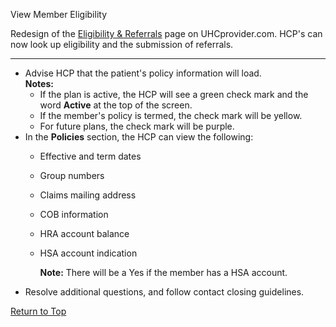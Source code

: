 View Member
Eligibility

Redesign of the [Eligibility & Referrals](https://www.uhcprovider.com/en/patient-eligibility-benefits.html)
page on UHCprovider.com. HCP's can now look up
eligibility and the submission of referrals.

---

* Advise HCP that the patient's policy information
  will load.   
  **Notes:**
  + If the plan is active, the HCP will see
    a green check mark and the word
    **Active** at the top of
    the screen.
  + If the member's policy is termed, the
    check mark will be yellow.
  + For future plans, the check mark will be
    purple.
* In the **Policies** section, the
  HCP can view the following:
  + Effective and term dates
  + Group numbers
  + Claims mailing address
  + COB information
  + HRA account balance
  + HSA account indication
      
    **Note:** There will be
    a Yes if the member has a HSA account.
* Resolve additional questions, and follow contact
  closing guidelines.

[Return to Top](#topP6RpFNyWYE9ZAzTVMdNc19)